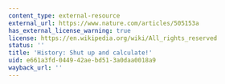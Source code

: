 ```yaml
---
content_type: external-resource
external_url: https://www.nature.com/articles/505153a
has_external_license_warning: true
license: https://en.wikipedia.org/wiki/All_rights_reserved
status: ''
title: 'History: Shut up and calculate!'
uid: e661a3fd-0449-42ae-bd51-3a0daa0018a9
wayback_url: ''
---
```

